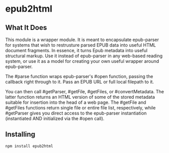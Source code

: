 epub2html
===========

What It Does
--------------

This module is a wrapper module. It is meant to encapsulate epub-parser for systems that wish to restrusture parsed EPUB data into useful HTML document fragments. In essence, it turns Epub metadata into useful structural markup. Use it instead of epub-parser in any web-based reading system, or use it as a model for creating your own useful wrapper around epub-parser.

The #parse function wraps epub-parser's #open function, passing the callback right through to it. Pass an EPUB URL or full local filepath to it.

You can then call #getParser, #getFile, #getFiles, or #convertMetadata. The latter function returns an HTML version of some of the stored metadata suitable for insertion into the head of a web page. The #getFile and #getFiles functions return single file or entire file list, respectively, while #getParser gives you direct access to the epub-parser instantiation (instantiated AND initialized via the #open call).

Installing
-----------

    npm install epub2html





